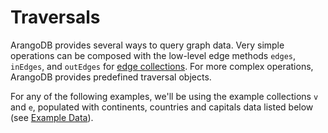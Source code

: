 <a name="traversals"></a>
# Traversals

ArangoDB provides several ways to query graph data. Very simple operations can
be composed with the low-level edge methods `edges`, `inEdges`, and `outEdges` for
[edge collections](../Edges/Edges.md). For more complex operations,
ArangoDB provides predefined traversal objects.

For any of the following examples, we'll be using the example collections `v` and `e`,
populated with continents, countries and capitals data listed below (see [Example Data](../Traversals/ExampleData.md)).
